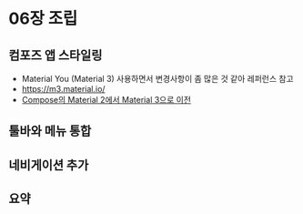 # 06장 조립

## 컴포즈 앱 스타일링

- Material You (Material 3) 사용하면서 변경사항이 좀 많은 것 같아 레퍼런스 참고
- https://m3.material.io/
- [Compose의 Material 2에서 Material 3으로 이전](https://developer.android.com/jetpack/compose/designsystems/material2-material3?hl=ko)

## 툴바와 메뉴 통합

## 네비게이션 추가

## 요약